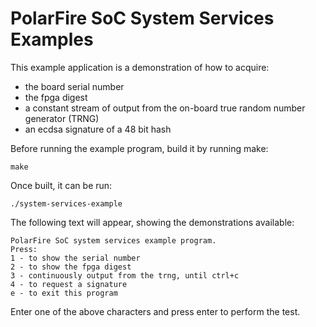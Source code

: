 # PolarFire SoC System Services Examples

This example application is a demonstration of how to acquire:   
- the board serial number
- the fpga digest
- a constant stream of output from the on-board true random number generator (TRNG)
- an ecdsa signature of a 48 bit hash

Before running the example program, build it by running make:
```
make
```
Once built, it can be run:

```
./system-services-example
```

The following text will appear, showing the demonstrations available:
```
PolarFire SoC system services example program.
Press:
1 - to show the serial number
2 - to show the fpga digest
3 - continuously output from the trng, until ctrl+c
4 - to request a signature
e - to exit this program
```

Enter one of the above characters and press enter to perform the test.